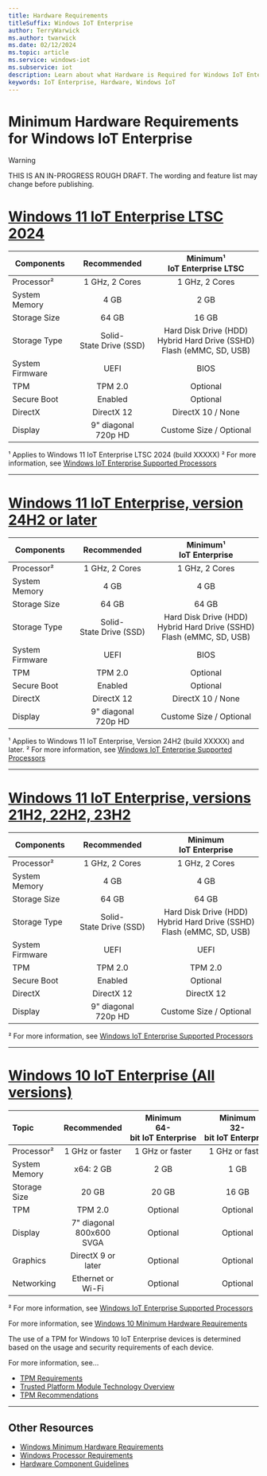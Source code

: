 ```yaml
---
title: Hardware Requirements
titleSuffix: Windows IoT Enterprise
author: TerryWarwick
ms.author: twarwick
ms.date: 02/12/2024
ms.topic: article
ms.service: windows-iot
ms.subservice: iot
description: Learn about what Hardware is Required for Windows IoT Enterprise.
keywords: IoT Enterprise, Hardware, Windows IoT
---
```


# Minimum Hardware Requirements for Windows IoT Enterprise

> [!WARNING]
> THIS IS AN IN-PROGRESS ROUGH DRAFT. The wording and feature list may change before publishing.

# [Windows 11 IoT Enterprise LTSC 2024](#tab/LTSC2024)

| Components        | Recommended                       | Minimum¹</br>IoT&nbsp;Enterprise&nbsp;LTSC |
| ----------------- |:---------------------------------:|:------------------------------------------:|
| Processor²        | 1&nbsp;GHz,&nbsp;2 Cores          | 1&nbsp;GHz,&nbsp;2&nbsp;Cores              |
| System Memory     |  4 GB                             |  2 GB                                      |
| Storage Size      | 64 GB                             | 16 GB                                      |
| Storage Type      | Solid-State&nbsp;Drive&nbsp;(SSD) |  Hard&nbsp;Disk&nbsp;Drive&nbsp;(HDD)</br> Hybrid&nbsp;Hard&nbsp;Drive&nbsp;(SSHD) </br> Flash&nbsp;(eMMC,&nbsp;SD,&nbsp;USB)  |
| System Firmware   | UEFI                              | BIOS                                       |
| TPM               | TPM 2.0                           | Optional                                   |
| Secure Boot       | Enabled                           | Optional                                   |
| DirectX           | DirectX 12                        | DirectX 10 / None                          |
| Display           | 9" diagonal</br>720p HD           | Custome Size / Optional                    |

¹ Applies to Windows 11 IoT Enterprise LTSC 2024 (build XXXXX)
² For more information, see [Windows IoT Enterprise Supported Processors](Processor_Requirements.md)

---

# [Windows 11 IoT Enterprise, version 24H2 or later](#tab/win11.24h2)

| Components        | Recommended               | Minimum¹</br>IoT&nbsp;Enterprise |
| ----------------- |:-------------------------:|:--------------------------------:|
| Processor²         | 1&nbsp;GHz,&nbsp;2 Cores  | 1&nbsp;GHz,&nbsp;2&nbsp;Cores   |
| System Memory     |  4 GB                     |  4 GB                            |
| Storage Size      | 64 GB                     | 64 GB                            |
| Storage Type      | Solid-State&nbsp;Drive&nbsp;(SSD)   | Hard&nbsp;Disk&nbsp;Drive&nbsp;(HDD)</br> Hybrid&nbsp;Hard&nbsp;Drive&nbsp;(SSHD) </br> Flash&nbsp;(eMMC,&nbsp;SD,&nbsp;USB)  |
| System Firmware   | UEFI                      | BIOS                             |
| TPM               | TPM 2.0                   | Optional                         |
| Secure Boot       | Enabled                   | Optional                         |
| DirectX           | DirectX 12                | DirectX 10 / None                |
| Display           | 9" diagonal</br>720p HD   | Custome Size / Optional          |

¹ Applies to Windows 11 IoT Enterprise, Version 24H2 (build XXXXX) and later.
² For more information, see [Windows IoT Enterprise Supported Processors](Processor_Requirements.md)

---

# [Windows 11 IoT Enterprise, versions 21H2, 22H2, 23H2](#tab/win11.21H2-23H2)

| Components        | Recommended                         | Minimum</br>IoT&nbsp;Enterprise  |
| ----------------- |:-----------------------------------:|:--------------------------------:|
| Processor²        | 1&nbsp;GHz,&nbsp;2 Cores            | 1&nbsp;GHz,&nbsp;2&nbsp;Cores    |
| System Memory     |  4 GB                               |  4 GB                            |
| Storage Size      | 64 GB                               | 64 GB                            |
| Storage Type      | Solid-State&nbsp;Drive&nbsp;(SSD)   | Hard&nbsp;Disk&nbsp;Drive&nbsp;(HDD)</br> Hybrid&nbsp;Hard&nbsp;Drive&nbsp;(SSHD) </br> Flash&nbsp;(eMMC,&nbsp;SD,&nbsp;USB)  |
| System Firmware   | UEFI                                | UEFI                             |
| TPM               | TPM 2.0                             | TPM 2.0                          |
| Secure Boot       | Enabled                             | Optional                         |
| DirectX           | DirectX 12                          | DirectX 12                       |
| Display           | 9" diagonal</br>720p HD             | Custome Size / Optional          |

² For more information, see [Windows IoT Enterprise Supported Processors](Processor_Requirements.md)

---

# [Windows 10 IoT Enterprise (All versions)](#tab/win10)

| Topic         | Recommended                    | Minimum</br>64-bit&nbsp;IoT&nbsp;Enterprise | Minimum</br>32-bit&nbsp;IoT&nbsp;Enterprise |
|:--------------|:------------------------------:|:-------------------------------------------:|:------------------------------:|
| Processor²    | 1&nbsp;GHz&nbsp;or&nbsp;faster | 1&nbsp;GHz&nbsp;or&nbsp;faster              | 1&nbsp;GHz&nbsp;or&nbsp;faster |
| System Memory | x64: 2 GB                      | 2 GB                                        | 1 GB                           |
| Storage Size  | 20 GB                          | 20 GB                                       | 16 GB                          |
| TPM           | TPM 2.0                        | Optional                                    | Optional                       |
| Display       | 7" diagonal</br>800x600 SVGA   | Optional                                    | Optional                       |
| Graphics      | DirectX 9 or later             | Optional                                    | Optional                       |
| Networking    | Ethernet or Wi-Fi              | Optional                                    | Optional                       |

² For more information, see [Windows IoT Enterprise Supported Processors](Processor_Requirements.md)

For more information, see [Windows 10 Minimum Hardware Requirements](https://download.microsoft.com/download/c/1/5/c150e1ca-4a55-4a7e-94c5-bfc8c2e785c5/Windows%2010%20Minimum%20Hardware%20Requirements.pdf)

The use of a TPM for Windows 10 IoT Enterprise devices is determined based on the usage and security requirements of each device.  

For more information, see...

- [TPM Requirements](/windows-hardware/design/minimum/minimum-hardware-requirements-overview#37-trusted-platform-module-tpm)
- [Trusted Platform Module Technology Overview](/windows/security/information-protection/tpm/trusted-platform-module-overview)
- [TPM Recommendations](/windows/security/information-protection/tpm/tpm-recommendations)

---

## Other Resources

* [Windows Minimum Hardware Requirements](/windows-hardware/design/minimum/minimum-hardware-requirements-overview)
* [Windows Processor Requirements](/windows-hardware/design/minimum/windows-processor-requirements)
* [Hardware Component Guidelines](/windows-hardware/design/component-guidelines/components)
